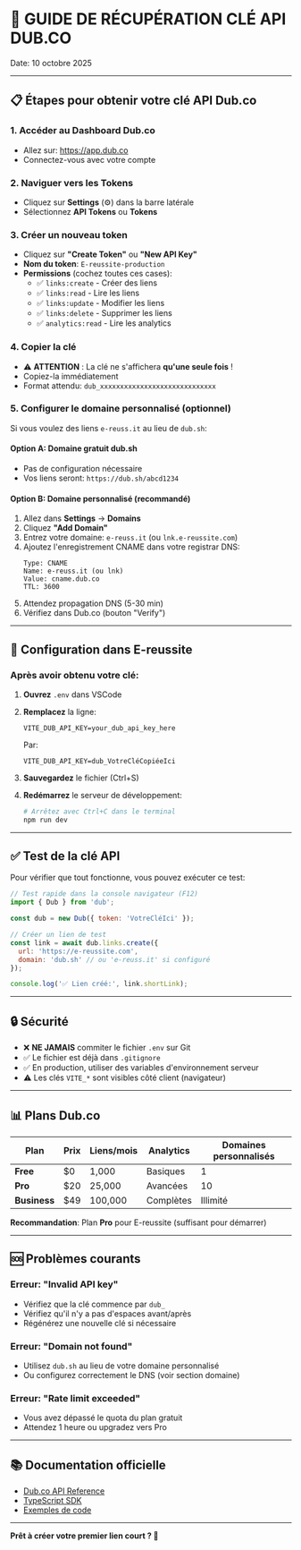 # 🔑 GUIDE DE RÉCUPÉRATION CLÉ API DUB.CO
Date: 10 octobre 2025

---

## 📋 Étapes pour obtenir votre clé API Dub.co

### **1. Accéder au Dashboard Dub.co**
- Allez sur: https://app.dub.co
- Connectez-vous avec votre compte

### **2. Naviguer vers les Tokens**
- Cliquez sur **Settings** (⚙️) dans la barre latérale
- Sélectionnez **API Tokens** ou **Tokens**

### **3. Créer un nouveau token**
- Cliquez sur **"Create Token"** ou **"New API Key"**
- **Nom du token**: `E-reussite-production`
- **Permissions** (cochez toutes ces cases):
  - ✅ `links:create` - Créer des liens
  - ✅ `links:read` - Lire les liens
  - ✅ `links:update` - Modifier les liens
  - ✅ `links:delete` - Supprimer les liens
  - ✅ `analytics:read` - Lire les analytics

### **4. Copier la clé**
- ⚠️ **ATTENTION** : La clé ne s'affichera **qu'une seule fois** !
- Copiez-la immédiatement
- Format attendu: `dub_xxxxxxxxxxxxxxxxxxxxxxxxxxxxx`

### **5. Configurer le domaine personnalisé (optionnel)**
Si vous voulez des liens `e-reuss.it` au lieu de `dub.sh`:

#### **Option A: Domaine gratuit dub.sh**
- Pas de configuration nécessaire
- Vos liens seront: `https://dub.sh/abcd1234`

#### **Option B: Domaine personnalisé (recommandé)**
1. Allez dans **Settings** → **Domains**
2. Cliquez **"Add Domain"**
3. Entrez votre domaine: `e-reuss.it` (ou `lnk.e-reussite.com`)
4. Ajoutez l'enregistrement CNAME dans votre registrar DNS:
   ```
   Type: CNAME
   Name: e-reuss.it (ou lnk)
   Value: cname.dub.co
   TTL: 3600
   ```
5. Attendez propagation DNS (5-30 min)
6. Vérifiez dans Dub.co (bouton "Verify")

---

## 🔧 Configuration dans E-reussite

### **Après avoir obtenu votre clé**:

1. **Ouvrez** `.env` dans VSCode
2. **Remplacez** la ligne:
   ```env
   VITE_DUB_API_KEY=your_dub_api_key_here
   ```
   Par:
   ```env
   VITE_DUB_API_KEY=dub_VotreCléCopiéeIci
   ```

3. **Sauvegardez** le fichier (Ctrl+S)

4. **Redémarrez** le serveur de développement:
   ```bash
   # Arrêtez avec Ctrl+C dans le terminal
   npm run dev
   ```

---

## ✅ Test de la clé API

Pour vérifier que tout fonctionne, vous pouvez exécuter ce test:

```javascript
// Test rapide dans la console navigateur (F12)
import { Dub } from 'dub';

const dub = new Dub({ token: 'VotreCléIci' });

// Créer un lien de test
const link = await dub.links.create({
  url: 'https://e-reussite.com',
  domain: 'dub.sh' // ou 'e-reuss.it' si configuré
});

console.log('✅ Lien créé:', link.shortLink);
```

---

## 🔒 Sécurité

- ❌ **NE JAMAIS** commiter le fichier `.env` sur Git
- ✅ Le fichier est déjà dans `.gitignore`
- ✅ En production, utiliser des variables d'environnement serveur
- ⚠️ Les clés `VITE_*` sont visibles côté client (navigateur)

---

## 📊 Plans Dub.co

| Plan | Prix | Liens/mois | Analytics | Domaines personnalisés |
|------|------|------------|-----------|------------------------|
| **Free** | $0 | 1,000 | Basiques | 1 |
| **Pro** | $20 | 25,000 | Avancées | 10 |
| **Business** | $49 | 100,000 | Complètes | Illimité |

**Recommandation**: Plan **Pro** pour E-reussite (suffisant pour démarrer)

---

## 🆘 Problèmes courants

### **Erreur: "Invalid API key"**
- Vérifiez que la clé commence par `dub_`
- Vérifiez qu'il n'y a pas d'espaces avant/après
- Régénérez une nouvelle clé si nécessaire

### **Erreur: "Domain not found"**
- Utilisez `dub.sh` au lieu de votre domaine personnalisé
- Ou configurez correctement le DNS (voir section domaine)

### **Erreur: "Rate limit exceeded"**
- Vous avez dépassé le quota du plan gratuit
- Attendez 1 heure ou upgradez vers Pro

---

## 📚 Documentation officielle

- [Dub.co API Reference](https://dub.co/docs/api-reference)
- [TypeScript SDK](https://www.npmjs.com/package/dub)
- [Exemples de code](https://dub.co/docs/sdks/typescript/overview)

---

**Prêt à créer votre premier lien court ? 🚀**
